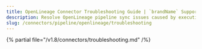```yaml
---
title: OpenLineage Connector Troubleshooting Guide | `brandName` Support
description: Resolve OpenLineage pipeline sync issues caused by execution trace mismatches or metadata inconsistency.
slug: /connectors/pipeline/openlineage/troubleshooting
---
```


{% partial file="/v1.8/connectors/troubleshooting.md" /%}
